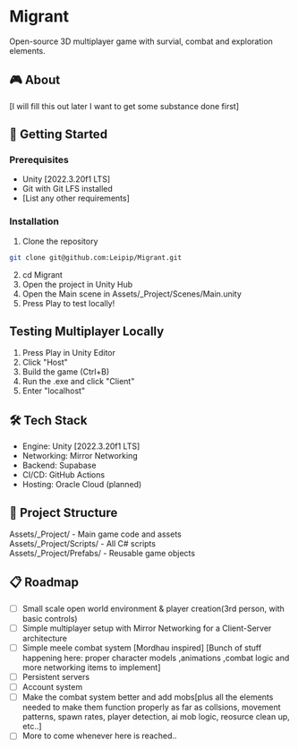 # Migrant

Open-source 3D multiplayer game with survial, combat and exploration elements.



## 🎮 About
[I will fill this out later I want to get some substance done first]

## 🚀 Getting Started

### Prerequisites
- Unity [2022.3.20f1 LTS]
- Git with Git LFS installed
- [List any other requirements]

### Installation
1. Clone the repository
```bash
git clone git@github.com:Leipip/Migrant.git
``` 
2. cd Migrant
3. Open the project in Unity Hub
4. Open the Main scene in Assets/_Project/Scenes/Main.unity
5. Press Play to test locally!   

## Testing Multiplayer Locally

1. Press Play in Unity Editor
2. Click "Host"
3. Build the game (Ctrl+B)
4. Run the .exe and click "Client"
5. Enter "localhost"

## 🛠️ Tech Stack

* Engine: Unity [2022.3.20f1 LTS]
* Networking: Mirror Networking
* Backend: Supabase
* CI/CD: GitHub Actions
* Hosting: Oracle Cloud (planned)


## 📁 Project Structure

Assets/_Project/ - Main game code and assets\
Assets/_Project/Scripts/ - All C# scripts\
Assets/_Project/Prefabs/ - Reusable game objects

##  📋 Roadmap
- [ ] Small scale open world environment & player creation(3rd person, with basic controls)
- [ ] Simple multiplayer setup with Mirror Networking for a Client-Server architecture
- [ ] Simple meele combat system [Mordhau inspired] [Bunch of stuff happening here: proper character models ,animations ,combat logic and more networking items to implement]
- [ ] Persistent servers
- [ ] Account system
- [ ] Make the combat system better and add mobs[plus all the elements needed to make them function properly as far as collsions, movement patterns, spawn rates, player detection, ai mob logic, reosurce clean up, etc..]
- [ ] More to come whenever here is reached..
